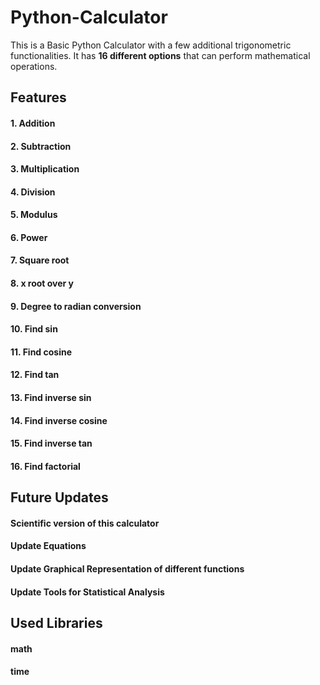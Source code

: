 # Python-Calculator

This is a Basic Python Calculator with a few additional trigonometric functionalities. It has **16 different options** that can perform mathematical operations. 

## Features
#### 1. Addition
#### 2. Subtraction 
#### 3. Multiplication 
#### 4. Division
#### 5. Modulus 
#### 6. Power
#### 7. Square root 
#### 8. x root over y 
#### 9. Degree to radian conversion
#### 10. Find sin
#### 11. Find cosine 
#### 12. Find tan
#### 13. Find inverse sin
#### 14. Find inverse cosine
#### 15. Find inverse tan
#### 16. Find factorial

## Future Updates
#### Scientific version of this calculator
#### Update Equations
#### Update Graphical Representation of different functions 
#### Update Tools for Statistical Analysis

## Used Libraries
#### math 
#### time 

